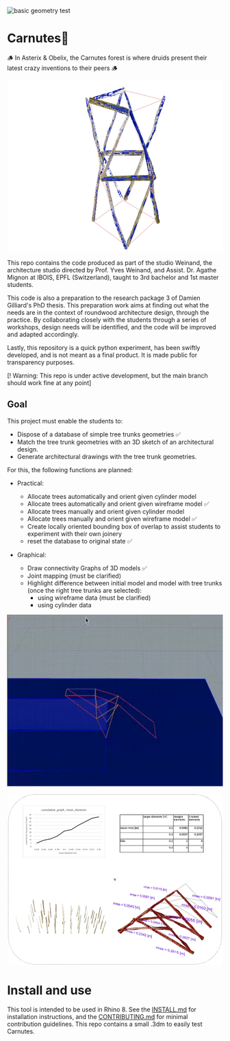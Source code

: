 ![basic geometry test](https://github.com/ibois-epfl/Carnutes/actions/workflows/test_geo_basics.yml/badge.svg)

# Carnutes🌳

🪵 In Asterix & Obelix, the Carnutes forest is where druids present their latest crazy inventions to their peers 🪵

<p align="center"> <img src="./assets/images/06_09_2024_Carnutes_illustration.png" height="400" />

This repo contains the code produced as part of the studio Weinand, the architecture studio directed by Prof. Yves Weinand, and Assist. Dr. Agathe Mignon at IBOIS, EPFL (Switzerland), taught to 3rd bachelor and 1st master students.

This code is also a preparation to the research package 3 of Damien Gilliard's PhD thesis. This preparation work aims at finding out what the needs are in the context of roundwood architecture design, through the practice. By collaborating closely with the students through  a series of workshops, design needs will be identified, and the code will be improved and adapted accordingly.

Lastly, this repository is a quick python experiment, has been swiftly developed, and is not meant as a final product. It is made public for transparency purposes.

[! Warning:  This repo is under active development, but the main branch should work fine at any point]

## Goal

 This project must enable the students to:
- Dispose of a database of simple tree trunks geometries ✅
- Match the tree trunk geometries with an 3D sketch of an architectural design.
- Generate architectural drawings with the tree trunk geometries.

For this, the following functions are planned:

- Practical:
    - Allocate trees automatically and orient given cylinder model
    - Allocate trees automatically and orient given wireframe model ✅
    - Allocate trees manually and orient given cylinder model
    - Allocate trees manually and orient given wireframe model ✅
    - Create locally oriented bounding box of overlap to assist students to experiment with their own joinery
    - reset the database to original state ✅

- Graphical:
    - Draw connectivity Graphs of 3D models ✅
    - Joint mapping (must be clarified)
    - Highlight difference between initial model and model with tree trunks (once the right tree trunks are selected):
        - using wireframe data (must be clarified)
        - using cylinder data

<p align="center">
    <img src="./assets/images/07_09_2024_demo_Carnutes.gif" height="400" />

<p align="center">
    <img src="./assets/images/05_09_2024_Carnutes_eval.png" height="400" >



# Install and use
This tool is intended to be used in Rhino 8.
See the [INSTALL.md](./INSTALL.md) for installation instructions, and the [CONTRIBUTING.md](./CONTRIBUTING.md) for minimal contribution guidelines. This repo contains a small .3dm to easily test Carnutes.
